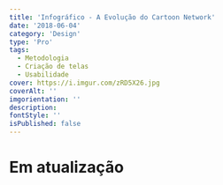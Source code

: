 ```yaml
---
title: 'Infográfico - A Evolução do Cartoon Network'
date: '2018-06-04'
category: 'Design'
type: 'Pro'
tags:
  - Metodologia
  - Criação de telas
  - Usabilidade
cover: https://i.imgur.com/zRD5X26.jpg
coverAlt: ''
imgorientation: ''
description:
fontStyle: ''
isPublished: false
---
```


# **Em atualização**
